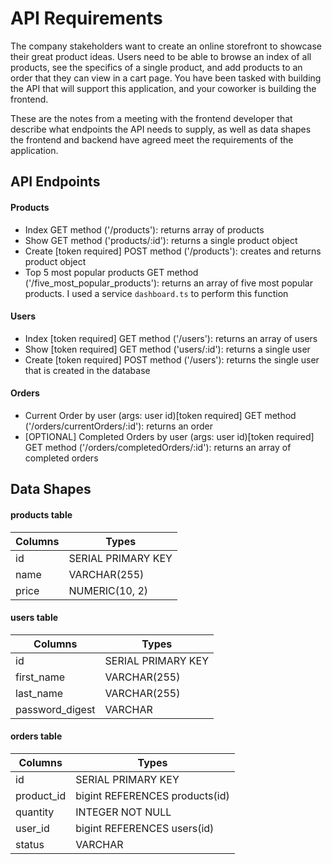 # API Requirements

The company stakeholders want to create an online storefront to showcase their great product ideas. Users need to be able to browse an index of all products, see the specifics of a single product, and add products to an order that they can view in a cart page. You have been tasked with building the API that will support this application, and your coworker is building the frontend.

These are the notes from a meeting with the frontend developer that describe what endpoints the API needs to supply, as well as data shapes the frontend and backend have agreed meet the requirements of the application.

## API Endpoints

#### Products

- Index GET method ('/products'): returns array of products
- Show GET method ('products/:id'): returns a single product object
- Create [token required] POST method ('/products'): creates and returns product object
- Top 5 most popular products GET method ('/five_most_popular_products'): returns an array of five most popular products. I used a service `dashboard.ts` to perform this function

#### Users

- Index [token required] GET method ('/users'): returns an array of users
- Show [token required] GET method ('users/:id'): returns a single user
- Create [token required] POST method ('/users'): returns the single user that is created in the database

#### Orders

- Current Order by user (args: user id)[token required] GET method ('/orders/currentOrders/:id'): returns an order 
- [OPTIONAL] Completed Orders by user (args: user id)[token required] GET method ('/orders/completedOrders/:id'): returns an array of completed orders

## Data Shapes

#### products table

| Columns | Types                |
| ------- | ---------------------|
| id      | SERIAL PRIMARY KEY   |
| name    | VARCHAR(255)         |
| price   | NUMERIC(10, 2)       |

#### users table

| Columns         | Types                 |
| --------------- | ----------------------|
| id              | SERIAL PRIMARY KEY    |
| first_name      | VARCHAR(255)          |
| last_name       | VARCHAR(255)          |
| password_digest | VARCHAR               |

#### orders table

| Columns   | Types                                |
| --------- | ------------------------------------ |
| id        | SERIAL PRIMARY KEY                   |
| product_id| bigint REFERENCES products(id)       |
| quantity  | INTEGER NOT NULL                     |
| user_id   | bigint REFERENCES users(id)          |
| status    | VARCHAR                              |





